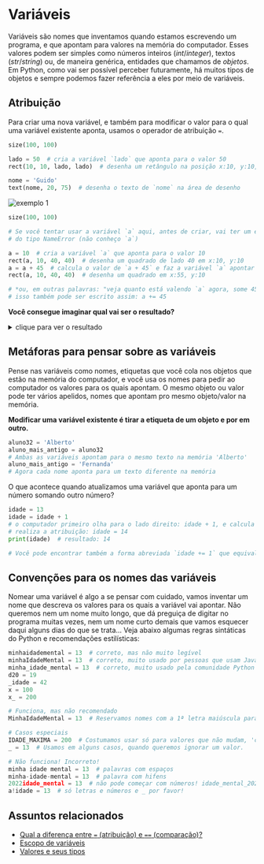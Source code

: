# Variáveis

Variáveis são nomes que inventamos quando estamos escrevendo um programa, e que apontam para valores na memória do computador. Esses valores podem ser simples como números inteiros (*int*/*integer*), textos (*str*/*string*) ou, de maneira genérica, entidades que chamamos de *objetos*. Em Python, como vai ser possível perceber futuramente, há muitos tipos de objetos e sempre podemos fazer referência a eles por meio de variáveis.

## Atribuição

Para criar uma nova variável, e também para modificar o valor para o qual uma variável existente aponta, usamos o operador de atribuição `=`.

<!-- editor-pyp5js -->
```python
size(100, 100)

lado = 50  # cria a variável `lado` que aponta para o valor 50
rect(10, 10, lado, lado)  # desenha um retângulo na posição x:10, y:10, largura:50, altura:50

nome = 'Guido'
text(nome, 20, 75)  # desenha o texto de `nome` na área de desenho
```
![exemplo 1](assets/variaveis_Guido.png)

<!-- editor-pyp5js -->
```python
size(100, 100)

# Se você tentar usar a variável `a` aqui, antes de criar, vai ter um erro
# do tipo NameError (não conheço `a`)

a = 10  # cria a variável `a` que aponta para o valor 10
rect(a, 10, 40, 40)  # desenha um quadrado de lado 40 em x:10, y:10
a = a + 45  # calcula o valor de `a + 45` e faz a variável `a` apontar para o novo valor*
rect(a, 10, 40, 40)  # desenha um quadrado em x:55, y:10

# *ou, em outras palavras: "veja quanto está valendo `a` agora, some 45 e este é o novo valor de `a`
# isso também pode ser escrito assim: a += 45
```
**Você consegue imaginar qual vai ser o resultado?**

<details >
   <summary > clique para ver o resultado </summary>

<img src = "/assets/variaveis_2.png" >

</details >

## Metáforas para pensar sobre as variáveis

Pense nas variáveis como nomes, etiquetas que você cola nos objetos que estão na memória do computador, e você usa os nomes para pedir ao computador os valores para os quais apontam. O mesmo objeto ou valor pode ter vários apelidos, nomes que apontam pro mesmo objeto/valor na memória.

**Modificar uma variável existente é tirar a etiqueta de um objeto e por em outro.**

```python
aluno32 = 'Alberto'
aluno_mais_antigo = aluno32
# Ambas as variáveis apontam para o mesmo texto na memória 'Alberto'
aluno_mais_antigo = 'Fernanda'
# Agora cada nome aponta para um texto diferente na memória
```
O que acontece quando atualizamos uma variável que aponta para um número somando outro número?

```python
idade = 13
idade = idade + 1
# o computador primeiro olha para o lado direito: idade + 1, e calcula esse valor -> 14
# realiza a atribuição: idade = 14
print(idade)  # resultado: 14

# Você pode encontrar também a forma abreviada `idade += 1` que equivale a `idade = idade + 1`
```

## Convenções para os nomes das variáveis

Nomear uma variável é algo a se pensar com cuidado, vamos inventar um nome que descreva os valores para os quais a variável vai apontar. Não queremos nem um nome muito longo, que dá preguiça de digitar no programa muitas vezes, nem um nome curto demais que vamos esquecer daqui alguns dias do que se trata... Veja abaixo algumas regras sintáticas do Python e recomendações estilísticas:

```python
minhaidademental = 13  # correto, mas não muito legível
minhaIdadeMental = 13  # correto, muito usado por pessoas que usam Java
minha_idade_mental = 13  # correto, muito usado pela comunidade Python
d20 = 19
_idade = 42
x = 100
x_ = 200

# Funciona, mas não recomendado
MinhaIdadeMental = 13  # Reservamos nomes com a 1ª letra maiúscula para 'classes'

# Casos especiais
IDADE_MAXIMA = 200  # Costumamos usar só para valores que não mudam, 'constantes'.
_ = 13  # Usamos em alguns casos, quando queremos ignorar um valor.

# Não funciona! Incorreto!
minha idade mental = 13  # palavras com espaços
minha-idade-mental = 13  # palavra com hifens
2022idade_mental = 13  # não pode começar com números! idade_mental_2020 funciona.
a!idade = 13  # só letras e números e _ por favor!
```

## Assuntos relacionados

- [Qual a diferença entre `=` (atribuição) e `==` (comparação)?](atribuicao-e-comparacao.md)
- [Escopo de variáveis](escopo_py.md)
- [Valores e seus tipos](tipagem_py.md)
